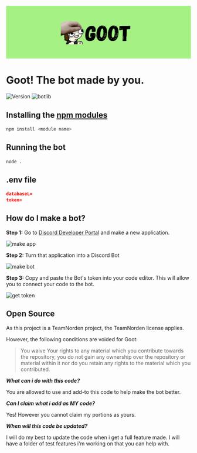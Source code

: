 <img src="assets/Goot-Banner.png" alt="Goot Banner"></img>

<h1>Goot! The bot made by you.</h1>


![Version](https://img.shields.io/badge/version-2.0.0-green.svg?cacheSeconds=2592000&style=for-the-badge)
![botlib](https://img.shields.io/badge/powered_by-discord.js-blue?style=for-the-badge)


## Installing the [npm modules](https://npmjs.com)

```sh
npm install <module name>
```

## Running the bot
```sh
node .
```

## .env file
```json
databaseL=
token=
```

## How do I make a bot?

**Step 1:** Go to [Discord Developer Portal](https://discord.com/developers) and make a new application.

![make app](https://github.com/scalgoon/Goot/blob/main/Images/Make-app.jpg?raw=true)

**Step 2:** Turn that application into a Discord Bot

![make bot](https://github.com/scalgoon/Goot/blob/main/Images/Build-bot.jpg?raw=true)

**Step 3:** Copy and paste the Bot's token into your code editor. This will allow you to connect your code to the bot.

![get token](https://github.com/scalgoon/Goot/blob/main/Images/Bot-token.jpg?raw=true)

## Open Source

As this project is a TeamNorden project, the TeamNorden license applies.

However, the following conditions are voided for Goot:
> You waive Your rights to any material which you contribute towards the repository, you do not gain any ownership over the repository or material within it nor do you retain any rights to the material which you contributed.

***What can i do with this code?***

You are allowed to use and add-to this code to help make the bot better.

***Can I claim what i add as MY code?***

Yes! However you cannot claim my portions as yours.

***When will this code be updated?***

I will do my best to update the code when i get a full feature made. I will have a folder of test features i'm working on that you can help with.

